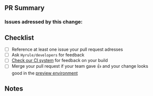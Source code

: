 ## PR Summary

### Issues adressed by this change: # 

## Checklist
- [ ] Reference at least one issue your pull request adresses
- [ ] Ask `Hyrule/developers` for feedback
- [ ] [Check our CI system](https://github-demo.ci.cloudbees.com/view/jonico-Hyrule/job/Jenkins%20Pipeline%20as%20code%20test/job/reading-time-app/) for feedback on your build
- [ ] Merge your pull request if your team gave :+1: and your change looks good in the [preview environment](https://jonico-reading-time-preview.herokuapp.com/)

## Notes



